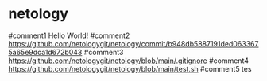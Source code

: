 # netology
#comment1 Hello World!
#comment2 https://github.com/netologygit/netology/commit/b948db5887191ded0633675a65e9dca1d672b043
#comment3 https://github.com/netologygit/netology/blob/main/.gitignore
#comment4 https://github.com/netologygit/netology/blob/main/test.sh
#comment5 tes
